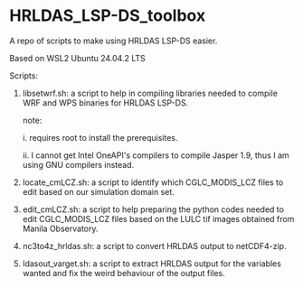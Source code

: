 # HRLDAS_LSP-DS_toolbox
A repo of scripts to make using HRLDAS LSP-DS easier.

Based on WSL2 Ubuntu 24.04.2 LTS 

Scripts:
1. libsetwrf.sh: a script to help in compiling libraries needed to compile WRF and WPS binaries for HRLDAS LSP-DS.

   note:

   i. requires root to install the prerequisites.

   ii. I cannot get Intel OneAPI's compilers to compile Jasper 1.9, thus I am using GNU compilers instead.

2. locate_cmLCZ.sh: a script to identify which CGLC_MODIS_LCZ files to edit based on our simulation domain set.
3. edit_cmLCZ.sh: a script to help preparing the python codes needed to edit CGLC_MODIS_LCZ files based on the LULC tif images obtained from Manila Observatory.
4. nc3to4z_hrldas.sh: a script to convert HRLDAS output to netCDF4-zip.
5. ldasout_varget.sh: a script to extract HRLDAS output for the variables wanted and fix the weird behaviour of the output files.
